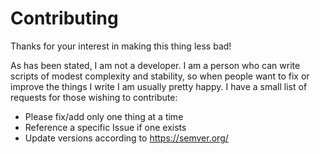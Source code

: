 # Contributing

Thanks for your interest in making this thing less bad!

As has been stated, I am not a developer.  I am a person who can write scripts of modest complexity and stability, so when people want to fix or improve the things I write I am usually pretty happy.  I have a small list of requests for those wishing to contribute:

* Please fix/add only one thing at a time
* Reference a specific Issue if one exists
* Update versions according to https://semver.org/

